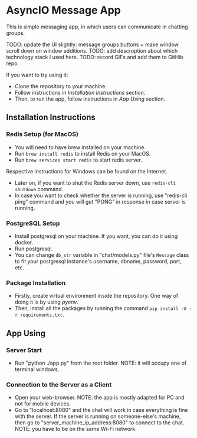 # AsyncIO Message App
This is simple messaging app, in which users can communicate in chatting groups.

TODO: update the UI slightly: message groups buttons + make window scroll down on window additions.
TODO: add descroption about which technology stack I used here.
TODO: record GIFs and add them to GitHib repo.

If you want to try using it:
- Clone the repository to your machine.
- Follow instructions in _Installation Instructions_ section.
- Then, to run the app, follow instructions in _App Using_ section.

## Installation Instructions

### Redis Setup (for MacOS)
- You will need to have brew installed on your machine.
- Run `brew install redis` to install Redis on your MacOS. 
- Run `brew services start redis` to start redis server.

Respective instructions for Windows can be found on the Internet.

- Later on, if you want to shut the Redis server down, use `redis-cli shutdown` command.
- In case you want to check whether the server is running, use "redis-cli ping" command and you will get "PONG" in response in case server is running.

### PostgreSQL Setup

- Install postgresql on your machine. If you want, you can do it using docker.
- Run postgresql.
- You can change `db_str` variable in "chat/models.py" file's `Message` class to fit your postgresql instance's username, dbname, password, port, etc.

### Package Installation
- Firstly, create virtual environment inside the repository. One way of doing it is by using _pyenv_.
- Then, install all the packages by running the command `pip install -U -r requirements.txt`.

## App Using

### Server Start
- Run "python ./app.py" from the root folder. NOTE: it will occupy one of terminal windows.

### Connection to the Server as a Client
- Open your web-browser. NOTE: the app is mostly adapted for PC and not for mobile devices.
- Go to "localhost:8080" and the chat will work in case everything is fine with the server. If the server is running on someone-else's machine, then go to "server_machine_ip_address:8080" to connect to the chat. NOTE: you have to be on the same Wi-Fi network.
